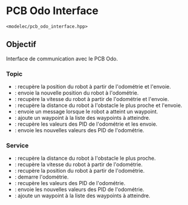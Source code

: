 ﻿# PCB Odo Interface
`<modelec/pcb_odo_interface.hpp>`

## Objectif
Interface de communication avec le PCB Odo.

### Topic
- [](Odoemtry-GetPosition-Topic.md) : recupère la position du robot à partir de l'odométrie et l'envoie.
- [](Odoemtry-SetPosition-Topic.md) : envoie la nouvelle position du robot à l'odométrie.
- [](Odoemtry-Speed-Topic.md) : recupère la vitesse du robot à partir de l'odométrie et l'envoie.
- [](Odoemtry-ToF-Topic.md) : recupère la distance du robot à l'obstacle le plus proche et l'envoie.
- [](Odoemtry-WaypoointReach-Topic.md) : envoie un message lorsque le robot a atteint un waypoint.
- [](Odoemtry-AddWaypoint-Topic.md) : ajoute un waypoint à la liste des waypoints à atteindre.
- [](Odoemtry-GetPID-Topic.md) : recupère les valeurs des PID de l'odométrie et les envoie.
- [](Odoemtry-SetPID-Topic.md) : envoie les nouvelles valeurs des PID de l'odométrie.

### Service
- [](Odometry-ToF-Service.md) : recupère la distance du robot à l'obstacle le plus proche.
- [](Odometry-Speed-Service.md) : recupère la vitesse du robot à partir de l'odométrie.
- [](Odometry-GetPosition-Service.md) : recupère la position du robot à partir de l'odométrie.
- [](Odometry-Start-Service.md) : demarre l'odométrie.
- [](Odometry-GetPID-Service.md) : recupère les valeurs des PID de l'odométrie.
- [](Odometry-SetPID-Service.md) : envoie les nouvelles valeurs des PID de l'odométrie.
- [](Odometry-AddWaypoint-Service.md) : ajoute un waypoint à la liste des waypoints à atteindre.
